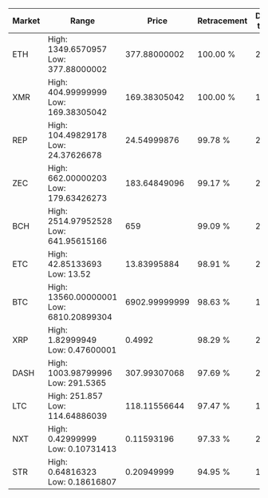 | Market | Range | Price| Retracement | Doubles to 50% |
| --- | --- | --- | --- | --- |
| ETH | High: 1349.6570957<br />Low: 377.88000002 | 377.88000002 | 100.00 % | 2.29 |
| XMR | High: 404.99999999<br />Low: 169.38305042 | 169.38305042 | 100.00 % | 1.70 |
| REP | High: 104.49829178<br />Low: 24.37626678 | 24.54999876 | 99.78 % | 2.62 |
| ZEC | High: 662.00000203<br />Low: 179.63426273 | 183.64849096 | 99.17 % | 2.29 |
| BCH | High: 2514.97952528<br />Low: 641.95615166 | 659 | 99.09 % | 2.40 |
| ETC | High: 42.85133693<br />Low: 13.52 | 13.83995884 | 98.91 % | 2.04 |
| BTC | High: 13560.00000001<br />Low: 6810.20899304 | 6902.99999999 | 98.63 % | 1.48 |
| XRP | High: 1.82999949<br />Low: 0.47600001 | 0.4992 | 98.29 % | 2.31 |
| DASH | High: 1003.98799996<br />Low: 291.5365 | 307.99307068 | 97.69 % | 2.10 |
| LTC | High: 251.857<br />Low: 114.64886039 | 118.11556644 | 97.47 % | 1.55 |
| NXT | High: 0.42999999<br />Low: 0.10731413 | 0.11593196 | 97.33 % | 2.32 |
| STR | High: 0.64816323<br />Low: 0.18616807 | 0.20949999 | 94.95 % | 1.99 |
